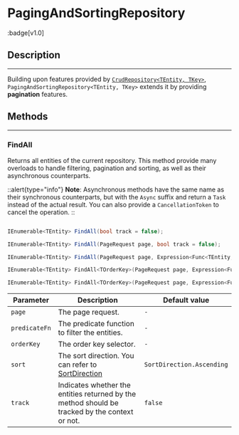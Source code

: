 # PagingAndSortingRepository

:badge[v1.0]

## Description
---

Building upon features provided by [`CrudRepository<TEntity, TKey>`](./1.crud-repository.md), 
`PagingAndSortingRepository<TEntity, TKey>` extends it by providing **pagination** features.

## Methods
---

### FindAll

Returns all entities of the current repository.
This method provide many overloads to handle filtering, pagination and sorting, 
as well as their asynchronous counterparts.

::alert{type="info"}
**Note**: Asynchronous methods have the same name as their synchronous counterparts,
    but with the `Async` suffix and return a `Task` instead of the actual result.
    You can also provide a `CancellationToken` to cancel the operation.
::


```csharp

IEnumerable<TEntity> FindAll(bool track = false);

IEnumerable<TEntity> FindAll(PageRequest page, bool track = false);

IEnumerable<TEntity> FindAll(PageRequest page, Expression<Func<TEntity, bool>> predicateFn, bool track = false);

IEnumerable<TEntity> FindAll<TOrderKey>(PageRequest page, Expression<Func<TEntity, TOrderKey>> orderKey, SortDirection sort = SortDirection.Ascending, bool track = false);

IEnumerable<TEntity> FindAll<TOrderKey>(PageRequest page, Expression<Func<TEntity, bool>> predicateFn, Expression<Func<TEntity, TOrderKey>> orderKey, SortDirection sort = SortDirection.Ascending, bool track = false);


```

| Parameter     | Description                                                                                    | Default value             |
| ------------- | ---------------------------------------------------------------------------------------------- | ------------------------- |
| `page`        | The page request.                                                                              | `-`                       |
| `predicateFn` | The predicate function to filter the entities.                                                 | `-`                       |
| `orderKey`    | The order key selector.                                                                        | `-`                       |
| `sort`        | The sort direction. You can refer to [SortDirection](../3.utilities/3.sort-direction.md)       | `SortDirection.Ascending` |
| `track`       | Indicates whether the entities returned by the method should be tracked by the context or not. | `false`                   |

